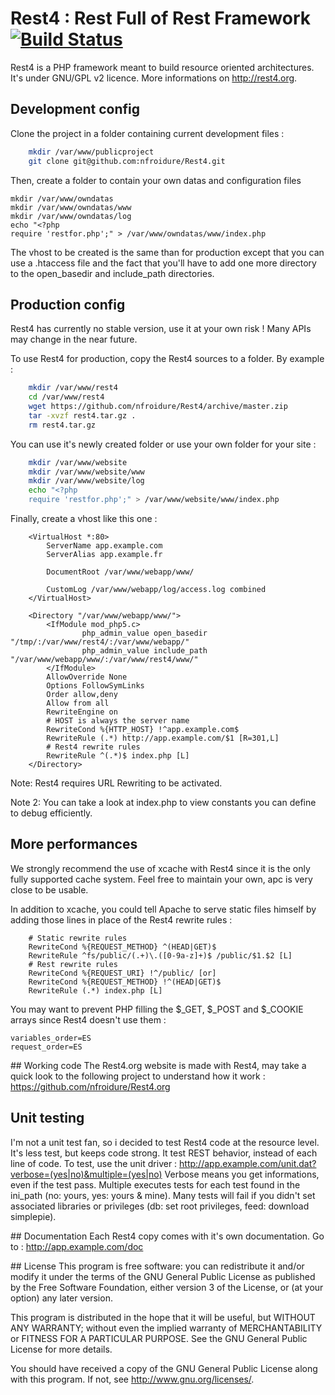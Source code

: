 # Rest4 : Rest Full of Rest Framework [![Build Status](https://travis-ci.org/nfroidure/Rest4.png?branch=master)](https://travis-ci.org/nfroidure/Rest4)

Rest4 is a PHP framework meant to build resource oriented architectures.
It's under GNU/GPL v2 licence. More informations on http://rest4.org.

## Development config

Clone the project in a folder containing current development files :

```sh
    mkdir /var/www/publicproject
    git clone git@github.com:nfroidure/Rest4.git
```

Then, create a folder to contain your own datas and configuration files

    mkdir /var/www/owndatas
    mkdir /var/www/owndatas/www
    mkdir /var/www/owndatas/log
    echo "<?php
    require 'restfor.php';" > /var/www/owndatas/www/index.php

The vhost to be created is the same than for production except that you can
use a .htaccess file and the fact that you'll have to add one more directory
to the open_basedir and include_path directories.

## Production config

Rest4 has currently no stable version, use it at your own risk ! Many APIs
may change in the near future.

To use Rest4 for production, copy the Rest4 sources to a folder. By example :

```sh
    mkdir /var/www/rest4
    cd /var/www/rest4
    wget https://github.com/nfroidure/Rest4/archive/master.zip
    tar -xvzf rest4.tar.gz .
    rm rest4.tar.gz
```

You can use it's newly created folder or use your own folder for your site :

```sh
    mkdir /var/www/website
    mkdir /var/www/website/www
    mkdir /var/www/website/log
    echo "<?php
    require 'restfor.php';" > /var/www/website/www/index.php
```

Finally, create a vhost like this one :

```
	<VirtualHost *:80>
		ServerName app.example.com
		ServerAlias app.example.fr

		DocumentRoot /var/www/webapp/www/

		CustomLog /var/www/webapp/log/access.log combined
	</VirtualHost>

	<Directory "/var/www/webapp/www/">
		<IfModule mod_php5.c>
		        php_admin_value open_basedir "/tmp/:/var/www/rest4/:/var/www/webapp/"
		        php_admin_value include_path "/var/www/webapp/www/:/var/www/rest4/www/"
		</IfModule>
		AllowOverride None
		Options FollowSymLinks
		Order allow,deny
		Allow from all
		RewriteEngine on
		# HOST is always the server name
		RewriteCond %{HTTP_HOST} !^app.example.com$
		RewriteRule (.*) http://app.example.com/$1 [R=301,L]
		# Rest4 rewrite rules
		RewriteRule ^(.*)$ index.php [L]
	</Directory>
```

Note: Rest4 requires URL Rewriting to be activated.

Note 2: You can take a look at index.php to view constants you can
define to debug efficiently.

## More performances
We strongly recommend the use of xcache with Rest4 since it is the only
fully supported cache system. Feel free to maintain your own, apc is
very close to be usable.

In addition to xcache, you could tell Apache to serve static files himself
by adding those lines in place of the Rest4 rewrite rules :

```
	# Static rewrite rules
	RewriteCond %{REQUEST_METHOD} ^(HEAD|GET)$
	RewriteRule ^fs/public/(.+)\.([0-9a-z]+)$ /public/$1.$2 [L]
	# Rest rewrite rules
	RewriteCond %{REQUEST_URI} !^/public/ [or]
	RewriteCond %{REQUEST_METHOD} !^(HEAD|GET)$
	RewriteRule (.*) index.php [L]
```

You may want to prevent PHP filling the $_GET, $_POST and $_COOKIE arrays since
Rest4 doesn't use them :

```
variables_order=ES
request_order=ES
```

## Working code
The Rest4.org website is made with Rest4, may take a quick look to the following 
project to understand how it work : https://github.com/nfroidure/Rest4.org

## Unit testing
I'm not a unit test fan, so i decided to test Rest4 code at the resource level. It's less test,
but keeps code strong. It test REST behavior, instead of each line of code. To test, use the
unit driver :
http://app.example.com/unit.dat?verbose=(yes|no)&multiple=(yes|no)
Verbose means you get informations, even if the test pass. Multiple executes tests for each test
found in the ini_path (no: yours, yes: yours & mine).
Many tests will fail if you didn't set associated libraries or privileges (db: set root privileges, feed: download simplepie).

## Documentation
Each Rest4 copy comes with it's own documentation. Go to :
http://app.example.com/doc

## License
This program is free software: you can redistribute it and/or modify it under the terms of the GNU General Public License as published by the Free Software Foundation, either version 3 of the License, or (at your option) any later version.

This program is distributed in the hope that it will be useful, but WITHOUT ANY WARRANTY; without even the implied warranty of MERCHANTABILITY or FITNESS FOR A PARTICULAR PURPOSE.  See the GNU General Public License for more details.

You should have received a copy of the GNU General Public License along with this program.  If not, see <http://www.gnu.org/licenses/>.

